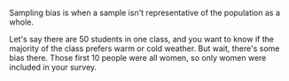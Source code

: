 Sampling bias is when a sample isn't representative of the population as a whole.

Let's say there are 50 students in one class, and you want to know if the majority of the class prefers warm or cold weather. But wait, there's some bias there. Those first 10 people were all women, so only women were included in your survey. 